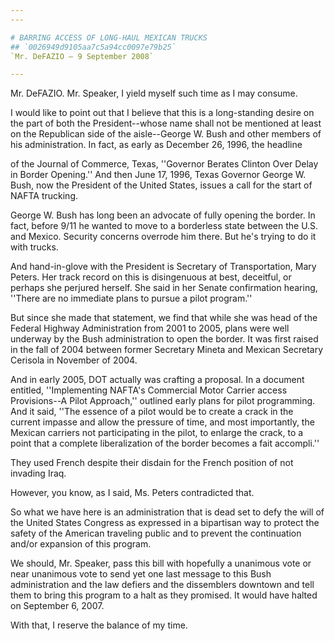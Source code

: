 ```yaml
---
---

# BARRING ACCESS OF LONG-HAUL MEXICAN TRUCKS
## `0026949d9105aa7c5a94cc0097e79b25`
`Mr. DeFAZIO — 9 September 2008`

---
```



Mr. DeFAZIO. Mr. Speaker, I yield myself such time as I may consume.

I would like to point out that I believe that this is a long-standing 
desire on the part of both the President--whose name shall not be 
mentioned at least on the Republican side of the aisle--George W. Bush 
and other members of his administration. In fact, as early as December 
26, 1996, the headline


of the Journal of Commerce, Texas, ''Governor Berates Clinton Over 
Delay in Border Opening.'' And then June 17, 1996, Texas Governor 
George W. Bush, now the President of the United States, issues a call 
for the start of NAFTA trucking.

George W. Bush has long been an advocate of fully opening the border. 
In fact, before 9/11 he wanted to move to a borderless state between 
the U.S. and Mexico. Security concerns overrode him there. But he's 
trying to do it with trucks.

And hand-in-glove with the President is Secretary of Transportation, 
Mary Peters. Her track record on this is disingenuous at best, 
deceitful, or perhaps she perjured herself. She said in her Senate 
confirmation hearing, ''There are no immediate plans to pursue a pilot 
program.''

But since she made that statement, we find that while she was head of 
the Federal Highway Administration from 2001 to 2005, plans were well 
underway by the Bush administration to open the border. It was first 
raised in the fall of 2004 between former Secretary Mineta and Mexican 
Secretary Cerisola in November of 2004.

And in early 2005, DOT actually was crafting a proposal. In a 
document entitled, ''Implementing NAFTA's Commercial Motor Carrier 
access Provisions--A Pilot Approach,'' outlined early plans for pilot 
programming. And it said, ''The essence of a pilot would be to create a 
crack in the current impasse and allow the pressure of time, and most 
importantly, the Mexican carriers not participating in the pilot, to 
enlarge the crack, to a point that a complete liberalization of the 
border becomes a fait accompli.''

They used French despite their disdain for the French position of not 
invading Iraq.

However, you know, as I said, Ms. Peters contradicted that.

So what we have here is an administration that is dead set to defy 
the will of the United States Congress as expressed in a bipartisan way 
to protect the safety of the American traveling public and to prevent 
the continuation and/or expansion of this program.

We should, Mr. Speaker, pass this bill with hopefully a unanimous 
vote or near unanimous vote to send yet one last message to this Bush 
administration and the law defiers and the dissemblers downtown and 
tell them to bring this program to a halt as they promised. It would 
have halted on September 6, 2007.

With that, I reserve the balance of my time.